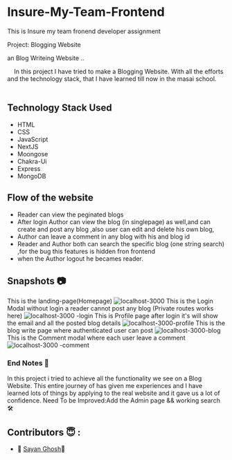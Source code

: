 # Insure-My-Team-Frontend
This is Insure my team  fronend developer assignment


Project: Blogging Website

 an Blog Writeing Website  ..

&nbsp;&nbsp;&nbsp;&#160;In this project I have tried to make a Blogging Website. With all the efforts and the technology stack, that I have learned till now in the masai school.<br><br>

## Technology Stack Used

- HTML
- CSS
- JavaScript
- NextJS
- Moongose
- Chakra-Ui
- Express
- MongoDB

## Flow of the website
- Reader can view the peginated blogs
- After login Author can view the blog (in singlepage) as well,and can create and post any blog ,also user can edit and delete his own blog,
- Author can leave a comment in any blog with his and blog id
- Reader and Author both can search the specific blog (one string search) ,for the bug this features is hidden fron frontend
- when the Author logout he becames reader.


## Snapshots 📷

This is the landing-page(Homepage)
![localhost-3000](https://user-images.githubusercontent.com/107979907/230353306-d3919af1-6cb7-4ac8-b21d-f4885f78d11b.png)
This is the Login Modal without login a reader cannot post any blog (Private routes works here)
![localhost-3000 -login](https://user-images.githubusercontent.com/107979907/230353793-0fbb2f97-1a33-4a1e-afab-81ec7537bf3e.png)
This is Profile page after login it's will show the email and all the posted blog details
![localhost-3000-profile](https://user-images.githubusercontent.com/107979907/230353950-3ccd0833-a773-411f-927e-8190a8aa1874.png)
This is the blog write page where authenticated user can post
![localhost-3000-blog](https://user-images.githubusercontent.com/107979907/230354275-5bd761af-7336-4f29-9b97-9c143025798f.png)
This is the Comment modal where each user leave a comment
![localhost-3000 -comment](https://user-images.githubusercontent.com/107979907/230355134-1e9c365a-7395-4454-9475-6a5247e7b7d0.png)


### End Notes 📑

In this project i tried to achieve all the functionality we see on a Blog Website. This entire journey of has given me experiences and I have learned lots of things by applying to the real website and it gave us a lot of confidence.
Need To be Improved:Add the Admin page && working search🛠

##  Contributors 😇 :

- 👤 [Sayan Ghosh](https://github.com/Sayan97Ghosh)🧿


